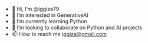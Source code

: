- 👋 Hi, I’m @iggiza79
- 👀 I’m interested in GenerativeAI
- 🌱 I’m currently learning Python
- 💞️ I’m looking to collaborate on Python and AI projects
- 📫 How to reach me iggiza@gmail.com

<!---
iggiza79/iggiza79 is a ✨ special ✨ repository because its `README.md` (this file) appears on your GitHub profile.
You can click the Preview link to take a look at your changes.
--->
